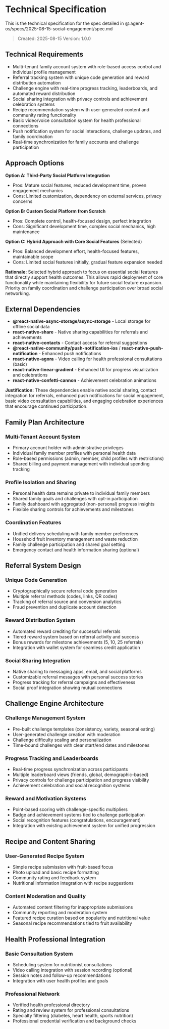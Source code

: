 # Technical Specification

This is the technical specification for the spec detailed in @.agent-os/specs/2025-08-15-social-engagement/spec.md

> Created: 2025-08-15
> Version: 1.0.0

## Technical Requirements

- Multi-tenant family account system with role-based access control and individual profile management
- Referral tracking system with unique code generation and reward distribution automation
- Challenge engine with real-time progress tracking, leaderboards, and automated reward distribution
- Social sharing integration with privacy controls and achievement celebration systems
- Recipe recommendation system with user-generated content and community rating functionality
- Basic video/voice consultation system for health professional connections
- Push notification system for social interactions, challenge updates, and family coordination
- Real-time synchronization for family accounts and challenge participation

## Approach Options

**Option A: Third-Party Social Platform Integration**
- Pros: Mature social features, reduced development time, proven engagement mechanics
- Cons: Limited customization, dependency on external services, privacy concerns

**Option B: Custom Social Platform from Scratch**
- Pros: Complete control, health-focused design, perfect integration
- Cons: Significant development time, complex social mechanics, high maintenance

**Option C: Hybrid Approach with Core Social Features** (Selected)
- Pros: Balanced development effort, health-focused features, maintainable scope
- Cons: Limited social features initially, gradual feature expansion needed

**Rationale:** Selected hybrid approach to focus on essential social features that directly support health outcomes. This allows rapid deployment of core functionality while maintaining flexibility for future social feature expansion. Priority on family coordination and challenge participation over broad social networking.

## External Dependencies

- **@react-native-async-storage/async-storage** - Local storage for offline social data
- **react-native-share** - Native sharing capabilities for referrals and achievements
- **react-native-contacts** - Contact access for referral suggestions
- **@react-native-community/push-notification-ios** / **react-native-push-notification** - Enhanced push notifications
- **react-native-agora** - Video calling for health professional consultations (basic)
- **react-native-linear-gradient** - Enhanced UI for progress visualization and celebrations
- **react-native-confetti-cannon** - Achievement celebration animations

**Justification:** These dependencies enable native social sharing, contact integration for referrals, enhanced push notifications for social engagement, basic video consultation capabilities, and engaging celebration experiences that encourage continued participation.

## Family Plan Architecture

### Multi-Tenant Account System
- Primary account holder with administrative privileges
- Individual family member profiles with personal health data
- Role-based permissions (admin, member, child profiles with restrictions)
- Shared billing and payment management with individual spending tracking

### Profile Isolation and Sharing
- Personal health data remains private to individual family members
- Shared family goals and challenges with opt-in participation
- Family dashboard with aggregated (non-personal) progress insights
- Flexible sharing controls for achievements and milestones

### Coordination Features
- Unified delivery scheduling with family member preferences
- Household fruit inventory management and waste reduction
- Family challenge participation and shared goal setting
- Emergency contact and health information sharing (optional)

## Referral System Design

### Unique Code Generation
- Cryptographically secure referral code generation
- Multiple referral methods (codes, links, QR codes)
- Tracking of referral source and conversion analytics
- Fraud prevention and duplicate account detection

### Reward Distribution System
- Automated reward crediting for successful referrals
- Tiered reward system based on referral activity and success
- Bonus rewards for milestone achievements (5, 10, 25 referrals)
- Integration with wallet system for seamless credit application

### Social Sharing Integration
- Native sharing to messaging apps, email, and social platforms
- Customizable referral messages with personal success stories
- Progress tracking for referral campaigns and effectiveness
- Social proof integration showing mutual connections

## Challenge Engine Architecture

### Challenge Management System
- Pre-built challenge templates (consistency, variety, seasonal eating)
- User-generated challenge creation with moderation
- Challenge difficulty scaling and personalization
- Time-bound challenges with clear start/end dates and milestones

### Progress Tracking and Leaderboards
- Real-time progress synchronization across participants
- Multiple leaderboard views (friends, global, demographic-based)
- Privacy controls for challenge participation and progress visibility
- Achievement celebration and social recognition systems

### Reward and Motivation Systems
- Point-based scoring with challenge-specific multipliers
- Badge and achievement systems tied to challenge participation
- Social recognition features (congratulations, encouragement)
- Integration with existing achievement system for unified progression

## Recipe and Content Sharing

### User-Generated Recipe System
- Simple recipe submission with fruit-based focus
- Photo upload and basic recipe formatting
- Community rating and feedback system
- Nutritional information integration with recipe suggestions

### Content Moderation and Quality
- Automated content filtering for inappropriate submissions
- Community reporting and moderation system
- Featured recipe curation based on popularity and nutritional value
- Seasonal recipe recommendations tied to fruit availability

## Health Professional Integration

### Basic Consultation System
- Scheduling system for nutritionist consultations
- Video calling integration with session recording (optional)
- Session notes and follow-up recommendations
- Integration with user health profiles and goals

### Professional Network
- Verified health professional directory
- Rating and review system for professional consultations
- Specialty filtering (diabetes, heart health, sports nutrition)
- Professional credential verification and background checks